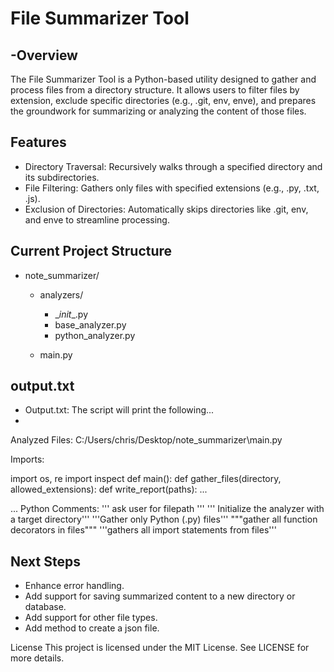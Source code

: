 # File Summarizer Tool
## -Overview
The File Summarizer Tool is a Python-based utility designed to gather and process files from a directory structure. It allows users to filter files by extension, exclude specific directories (e.g., .git, env, enve), and prepares the groundwork for summarizing or analyzing the content of those files.


## Features
- Directory Traversal: Recursively walks through a specified directory and its subdirectories.
- File Filtering: Gathers only files with specified extensions (e.g., .py, .txt, .js).
- Exclusion of Directories: Automatically skips directories like .git, env, and enve to streamline processing.

## Current Project Structure
- note_summarizer/
  - analyzers/
    - \__init__.py
    - base_analyzer.py
    - python_analyzer.py
  
  - main.py

## output.txt
- Output.txt: The script will print the following...
- 
Analyzed Files:
C:/Users/chris/Desktop/note_summarizer\main.py

Imports:

import os, re
import inspect
def main():
def gather_files(directory, allowed_extensions):
def write_report(paths): ...

...
Python Comments:
''' ask user for filepath '''
''' Initialize the analyzer with a target directory'''
'''Gather only Python (.py) files'''
"""gather all function decorators in files"""
'''gathers all import statements from files'''

## Next Steps

- Enhance error handling.
- Add support for saving summarized content to a new directory or database.
- Add support for other file types.
- Add method to create a json file.

License
This project is licensed under the MIT License. See LICENSE for more details.
